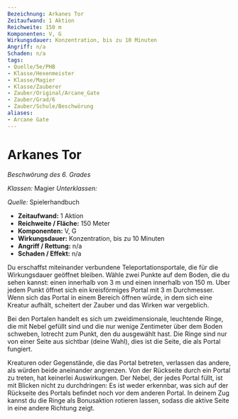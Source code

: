 ```yaml
---
Bezeichnung: Arkanes Tor
Zeitaufwand: 1 Aktion
Reichweite: 150 m
Komponenten: V, G
Wirkungsdauer: Konzentration, bis zu 10 Minuten 
Angriff: n/a
Schaden: n/a
tags: 
- Quelle/5e/PHB
- Klasse/Hexenmeister
- Klasse/Magier
- Klasse/Zauberer
- Zauber/Original/Arcane_Gate
- Zauber/Grad/6
- Zauber/Schule/Beschwörung
aliases: 
- Arcane Gate
---
```

# Arkanes Tor
_Beschwörung des 6. Grades_

_Klassen:_ Magier
_Unterklassen:_

_Quelle:_ Spielerhandbuch

- **Zeitaufwand:** 1 Aktion
- **Reichweite / Fläche:** 150 Meter
- **Komponenten:** V, G
- **Wirkungsdauer:** Konzentration, bis zu 10 Minuten 
- **Angriff / Rettung:** n/a
- **Schaden / Effekt:** n/a

Du erschaffst miteinander verbundene Teleportationsportale, die für die Wirkungsdauer geöffnet bleiben. Wähle zwei Punkte auf dem Boden, die du sehen kannst: einen innerhalb von 3 m und einen innerhalb von 150 m. Uber jedem Punkt öffnet sich ein kreisförmiges Portal mit 3 m Durchmesser. Wenn sich das Portal in einem Bereich öffnen würde, in dem sich eine Kreatur aufhält, scheitert der Zauber und das Wirken war vergeblich. 

Bei den Portalen handelt es sich um zweidimensionale, leuchtende Ringe, die mit Nebel gefüllt sind und die nur wenige Zentimeter über dem Boden schweben, lotrecht zum Punkt, den du ausgewählt hast. Die Ringe sind nur von einer Seite aus sichtbar (deine Wahl), dies ist die Seite, die als Portal fungiert. 

Kreaturen oder Gegenstände, die das Portal betreten, verlassen das andere, als würden beide aneinander angrenzen. Von der Rückseite durch ein Portal zu treten, hat keinerlei Auswirkungen. Der Nebel, der jedes Portal füllt, ist mit Blicken nicht zu durchdringen: Es ist weder erkennbar, was sich auf der Rückseite des Portals befindet noch vor dem anderen Portal. In deinem Zug kannst du die Ringe als Bonusaktion rotieren lassen, sodass die aktive Seite in eine andere Richtung zeigt.